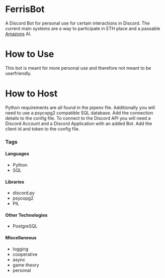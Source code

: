 # FerrisBot
A Discord Bot for personal use for certain interactions in Discord. The current main systems are a way to participate in ETH place and a passable [Amazons](https://en.wikipedia.org/wiki/Game_of_the_Amazons) AI.

# How to Use
This bot is meant for more personal use and therefore not meant to be userfriendly.

# How to Host
Python requirements are all found in the pipenv file.
Additionally you will need to use a psycopg2 compatible SQL database. Add the connection details to the config file.
To connect to the Discord API you will need a Discord Account and a Discord Application with an added Bot. Add the client id and token to the config file.

### Tags

#### Languages
- Python
- SQL

#### Libraries
- discord.py
- psycopg2
- PIL

#### Other Technologies
- PostgreSQL

#### Miscellaneous
- logging
- cooperative
- async
- game theory
- personal
